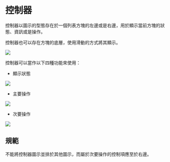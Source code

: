 # 控制器
控制器以圖示的型態存在於一個列表方塊的左邊或是右邊，用於顯示當前方塊的狀態、資訊或是操作。

控制器也可以存在方塊的底層，使用滑動的方式將其顯示。

![](http://material-design.storage.googleapis.com/publish/material_v_4/material_ext_publish/0Bx4BSt6jniD7TWlQcWJZRE1NQ1U/components_listcontrols_usage.png)

控制器可以當作以下四種功能來使用：
* 顯示狀態

![](http://material-design.storage.googleapis.com/publish/material_v_4/material_ext_publish/0Bx4BSt6jniD7MEdoQjlzVjZZOVk/components_listcontrols_menu1.png)

* 主要操作  

![](http://material-design.storage.googleapis.com/publish/material_v_4/material_ext_publish/0Bx4BSt6jniD7Vnh0b0VhSlE5ajg/components_listcontrols_checkbox1.png)

* 次要操作  

![](http://material-design.storage.googleapis.com/publish/material_v_4/material_ext_publish/0Bx4BSt6jniD7YUQ5TEFVT3ZJQjg/components_listcontrols_checkbox2.png)


## 規範
不能將控制器圖示並排於其他圖示，而屬於次要操作的控制項應至於右邊。